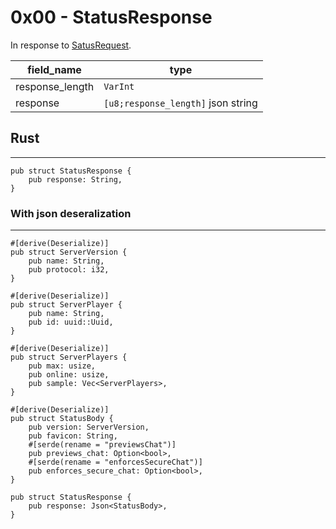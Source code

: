 # 0x00 - StatusResponse

In response to [SatusRequest](../client/status-request.md).

| field_name            |  type        |
|-----------------------|------------------------|
| response_length       | `VarInt`               |
| response              | `[u8;response_length]` json string |


## Rust 
---------

```rust,noplayground
pub struct StatusResponse {
    pub response: String,
}
```

### With json deseralization
--------
```rust,noplayground
#[derive(Deserialize)]
pub struct ServerVersion {
    pub name: String,
    pub protocol: i32,
}

#[derive(Deserialize)]
pub struct ServerPlayer {
    pub name: String,
    pub id: uuid::Uuid,
}

#[derive(Deserialize)]
pub struct ServerPlayers {
    pub max: usize,
    pub online: usize,
    pub sample: Vec<ServerPlayers>,
}

#[derive(Deserialize)]
pub struct StatusBody {
    pub version: ServerVersion,
    pub favicon: String,
    #[serde(rename = "previewsChat")]
    pub previews_chat: Option<bool>,
    #[serde(rename = "enforcesSecureChat")]
    pub enforces_secure_chat: Option<bool>,
}

pub struct StatusResponse {
    pub response: Json<StatusBody>,
}
```